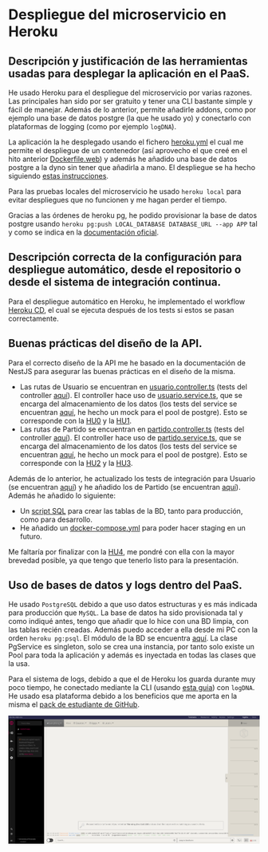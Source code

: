 # Despliegue del microservicio en Heroku

## Descripción y justificación de las herramientas usadas para desplegar la aplicación en el PaaS.

He usado Heroku para el despliegue del microservicio por varias razones. Las principales han sido por ser gratuito y tener una CLI bastante simple y fácil de manejar. Además de lo anterior, permite añadirle addons, como por ejemplo una base de datos postgre (la que he usado yo) y conectarlo con plataformas de logging (como por ejemplo `logDNA`).

La aplicación la he desplegado usando el fichero [heroku.yml](https://github.com/ManuelJNunez/footStats/blob/master/heroku.yml) el cual me permite el despliegue de un contenedor (así aprovecho el que creé en el hito anterior [Dockerfile.web](https://github.com/ManuelJNunez/footStats/blob/master/Dockerfile.web)) y además he añadido una base de datos postgre a la dyno sin tener que añadirla a mano. El despliegue se ha hecho siguiendo [estas instrucciones](https://devcenter.heroku.com/articles/build-docker-images-heroku-yml).

Para las pruebas locales del microservicio he usado `heroku local` para evitar despliegues que no funcionen y me hagan perder el tiempo.

Gracias a las órdenes de heroku pg, he podido provisionar la base de datos postgre usando `heroku pg:push LOCAL_DATABASE DATABASE_URL --app APP` tal y como se indica en la [documentación oficial](https://devcenter.heroku.com/articles/heroku-postgresql).

## Descripción correcta de la configuración para despliegue automático, desde el repositorio o desde el sistema de integración continua.

Para el despliegue automático en Heroku, he implementado el workflow [Heroku CD](https://github.com/ManuelJNunez/footStats/blob/master/.github/workflows/herokucd.yml), el cual se ejecuta después de los tests si estos se pasan correctamente.

## Buenas prácticas del diseño de la API.

Para el correcto diseño de la API me he basado en la documentación de NestJS para asegurar las buenas prácticas en el diseño de la misma.

- Las rutas de Usuario se encuentran en [usuario.controller.ts](https://github.com/ManuelJNunez/footStats/blob/master/src/usuario/usuario.controller.ts) (tests del controller [aquí](https://github.com/ManuelJNunez/footStats/blob/master/src/usuario/usuario.controller.spec.ts)). El controller hace uso de [usuario.service.ts](https://github.com/ManuelJNunez/footStats/blob/master/src/usuario/usuario.service.ts), que se encarga del almacenamiento de los datos (los tests del service se encuentran [aquí](https://github.com/ManuelJNunez/footStats/blob/master/src/usuario/usuario.service.spec.ts), he hecho un mock para el pool de postgre). Esto se corresponde con la [HU0](https://github.com/ManuelJNunez/footStats/issues/3) y la [HU1](https://github.com/ManuelJNunez/footStats/issues/4).
- Las rutas de Partido se encuentran en [partido.controller.ts](https://github.com/ManuelJNunez/footStats/blob/master/src/partido/partido.controller.ts) (tests del controller [aquí](https://github.com/ManuelJNunez/footStats/blob/master/src/partido/partido.controller.spec.ts)). El controller hace uso de [partido.service.ts](https://github.com/ManuelJNunez/footStats/blob/master/src/partido/partido.service.ts), que se encarga del almacenamiento de los datos (los tests del service se encuentran [aquí](https://github.com/ManuelJNunez/footStats/blob/master/src/partido/partido.service.spec.ts), he hecho un mock para el pool de postgre). Esto se corresponde con la [HU2](https://github.com/ManuelJNunez/footStats/issues/5) y la [HU3](https://github.com/ManuelJNunez/footStats/issues/6).

Además de lo anterior, he actualizado los tests de integración para Usuario (se encuentran [aquí](https://github.com/ManuelJNunez/footStats/blob/master/tests/usuario.integration-spec.ts)) y he añadido los de Partido (se encuentran [aquí]((https://github.com/ManuelJNunez/footStats/blob/master/tests/partido.integration-spec.ts))). Además he añadido lo siguiente:
- Un [script SQL](https://github.com/ManuelJNunez/footStats/blob/master/database/tables.sql) para crear las tablas de la BD, tanto para producción, como para desarrollo.
- He añadido un [docker-compose.yml](https://github.com/ManuelJNunez/footStats/blob/master/docker-compose.yml) para poder hacer staging en un futuro.

Me faltaría por finalizar con la [HU4](https://github.com/ManuelJNunez/footStats/issues/7), me pondré con ella con la mayor brevedad posible, ya que tengo que tenerlo listo para la presentación.

## Uso de bases de datos y logs dentro del PaaS.

He usado `PostgreSQL` debido a que uso datos estructuras y es más indicada para producción que `MySQL`. La base de datos ha sido provisionada tal y como indiqué antes, tengo que añadir que lo hice con una BD limpia, con las tablas recién creadas. Además puedo acceder a ella desde mi PC con la orden `heroku pg:psql`. El módulo de la BD se encuentra [aquí](https://github.com/ManuelJNunez/footStats/tree/master/src/pg). La clase PgService es singleton, solo se crea una instancia, por tanto solo existe un Pool para toda la aplicación y además es inyectada en todas las clases que la usa.

Para el sistema de logs, debido a que el de Heroku los guarda durante muy poco tiempo, he conectado mediante la CLI (usando [esta guia](https://devcenter.heroku.com/articles/logdna)) con `logDNA`. He usado esa plataforma debido a los beneficios que me aporta en la misma el [pack de estudiante de GitHub](https://education.github.com/pack).

![](img/log/logdna.png)
